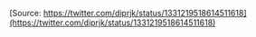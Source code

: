 [Source: https://twitter.com/diprjk/status/1331219518614511618](https://twitter.com/diprjk/status/1331219518614511618)